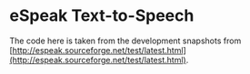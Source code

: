 # eSpeak Text-to-Speech

The code here is taken from the development snapshots from
[http://espeak.sourceforge.net/test/latest.html](http://espeak.sourceforge.net/test/latest.html).

